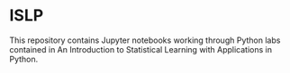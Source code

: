 # ISLP
This repository contains Jupyter notebooks working through Python labs contained in An Introduction to Statistical Learning with Applications in Python.
